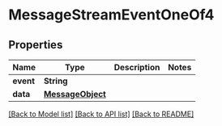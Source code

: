 # MessageStreamEventOneOf4

## Properties
Name | Type | Description | Notes
------------ | ------------- | ------------- | -------------
**event** | **String** |  | 
**data** | [**MessageObject**](MessageObject.md) |  | 

[[Back to Model list]](../README.md#documentation-for-models) [[Back to API list]](../README.md#documentation-for-api-endpoints) [[Back to README]](../README.md)


